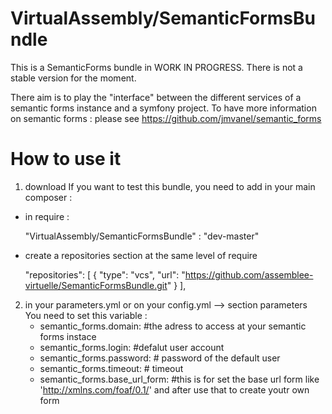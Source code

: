 VirtualAssembly/SemanticFormsBundle 
===============

This is a SemanticForms bundle in WORK IN PROGRESS. 
There is not a stable version for the moment.

There aim is to play the "interface" between the different services of a semantic forms instance and a symfony project.
To have more information on semantic forms : please see https://github.com/jmvanel/semantic_forms

How to use it 
===============
1) download
If you want to test this bundle, you need to add in your main composer :
- in require :

    "VirtualAssembly/SemanticFormsBundle" : "dev-master"
    
- create a repositories section at the same level of require

	"repositories": [
        {
            "type": "vcs",
            "url": "https://github.com/assemblee-virtuelle/SemanticFormsBundle.git"
        }
    ],
2) in your parameters.yml or on your config.yml --> section parameters
You need to set this variable :
    - semantic_forms.domain: #the adress to access at your semantic forms instace
    - semantic_forms.login: #defalut user account
    - semantic_forms.password: # password of the default user
    - semantic_forms.timeout: # timeout
    - semantic_forms.base_url_form: #this is for set the base url form like 'http://xmlns.com/foaf/0.1/' and after use that to create youtr own form
